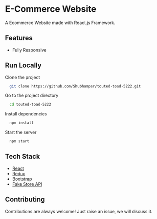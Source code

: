 # E-Commerce Website

A Ecommerce Website made with React.js Framework.


## Features
- Fully Responsive

## Run Locally

Clone the project

```bash
  git clone https://github.com/Shubhampar/touted-toad-5222.git
```

Go to the project directory

```bash
  cd touted-toad-5222
```

Install dependencies

```bash
  npm install
```

Start the server

```bash
  npm start
```
## Tech Stack

* [React](https://reactjs.org/)
* [Redux](https://redux.js.org/)
* [Bootstrap](https://getbootstrap.com/)
* [Fake Store API](https://fakestoreapi.com/)

## Contributing

Contributions are always welcome!
Just raise an issue, we will discuss it.


